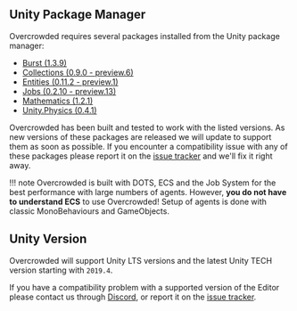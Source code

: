 ## Unity Package Manager

Overcrowded requires several packages installed from the Unity package manager:

 - [Burst (1.3.9)](https://docs.unity3d.com/Packages/com.unity.burst@latest/)
 - [Collections (0.9.0 - preview.6)](https://docs.unity3d.com/Packages/com.unity.collections@latest/)
 - [Entities (0.11.2 - preview.1)](https://docs.unity3d.com/Packages/com.unity.entities@latest/)
 - [Jobs (0.2.10 - preview.13)](https://docs.unity3d.com/Packages/com.unity.jobs@latest/)
 - [Mathematics (1.2.1)](https://docs.unity3d.com/Packages/com.unity.mathematics@latest/)
 - [Unity.Physics (0.4.1)](https://docs.unity3d.com/Packages/com.unity.physics@latest/)

Overcrowded has been built and tested to work with the listed versions. As new versions of these packages are released we will update to support them as soon as possible. If you encounter a compatibility issue with any of these packages please report it on the [issue tracker](https://github.com/Placeholder-Software/Crowds/issues) and we'll fix it right away.

!!! note
    Overcrowded is built with DOTS, ECS and the Job System for the best performance with large numbers of agents.
    However, **you do not have to understand ECS** to use Overcrowded! Setup of agents is done with classic MonoBehaviours and GameObjects.

## Unity Version

Overcrowded will support Unity LTS versions and the latest Unity TECH version starting with `2019.4`.

If you have a compatibility problem with a supported version of the Editor please contact us through [Discord](https://placeholder.software/discord), or report it on the [issue tracker](https://github.com/Placeholder-Software/Crowds/issues).